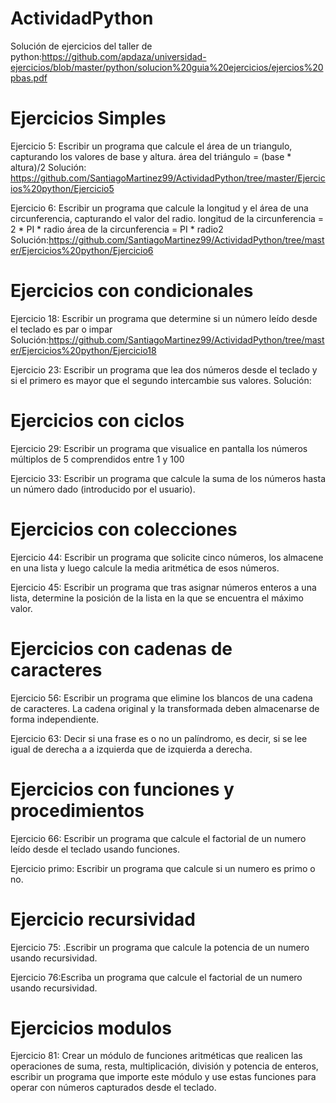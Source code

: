 # ActividadPython
Solución de ejercicios del taller de python:https://github.com/apdaza/universidad-ejercicios/blob/master/python/solucion%20guia%20ejercicios/ejercios%20pbas.pdf

# Ejercicios Simples 

Ejercicio 5: Escribir un programa que calcule el área de un triangulo, capturando los valores de base y altura.
área del triángulo = (base * altura)/2
Solución: https://github.com/SantiagoMartinez99/ActividadPython/tree/master/Ejercicios%20python/Ejercicio5

Ejercicio 6: Escribir un programa que calcule la longitud y el área de una  circunferencia, capturando el valor del radio. longitud de la circunferencia = 2 * PI * radio área de la circunferencia = PI * radio2
Solución:https://github.com/SantiagoMartinez99/ActividadPython/tree/master/Ejercicios%20python/Ejercicio6

# Ejercicios con condicionales 

Ejercicio 18: Escribir un programa que determine si un número leído desde el teclado es par o impar
Solución:https://github.com/SantiagoMartinez99/ActividadPython/tree/master/Ejercicios%20python/Ejercicio18

Ejercicio 23: Escribir un programa que lea dos números desde el teclado y si el primero es mayor que el segundo intercambie sus valores.
Solución:
# Ejercicios con ciclos

Ejercicio 29: Escribir un programa que visualice en pantalla los números múltiplos de 5 comprendidos entre 1 y 100

Ejercicio 33: Escribir un programa que calcule la suma de los números hasta un número dado (introducido por el usuario).

# Ejercicios con colecciones

Ejercicio 44: Escribir un programa que solicite cinco números, los almacene en una lista y luego calcule la media aritmética de esos números.

Ejercicio 45: Escribir un programa que tras asignar números enteros a una lista, determine la posición de la lista en la que se encuentra el máximo valor. 

# Ejercicios con cadenas de caracteres

Ejercicio 56: Escribir un programa que elimine los blancos de una cadena de caracteres. La cadena original y la transformada deben almacenarse de forma independiente.

Ejercicio 63: Decir si una frase es o no un palíndromo, es decir, si se lee igual de derecha a a izquierda que de izquierda a derecha.

# Ejercicios con funciones y procedimientos 

Ejercicio 66: Escribir un programa que calcule el factorial de un numero leído desde el teclado usando funciones.

Ejercicio primo: Escribir un programa que calcule si un numero es primo o no.

# Ejercicio recursividad
Ejercicio 75: .Escribir un programa que calcule la potencia de un numero usando recursividad.

Ejercicio 76:Escriba un programa que calcule el factorial de un numero usando recursividad.

# Ejercicios modulos 

Ejercicio 81: Crear un módulo de funciones aritméticas que realicen las operaciones de suma, resta, multiplicación, división y potencia de enteros, escribir un programa que importe este módulo y use estas funciones para operar con números capturados desde el teclado.
